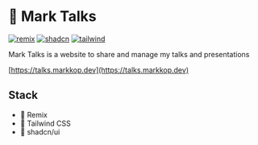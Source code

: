 # 📜 Mark Talks

[![remix](https://img.shields.io/badge/-remix-blue)](https://remix.run/)
[![shadcn](https://img.shields.io/badge/-shadcn%2Fui-gray)](https://ui.shadcn.com/)
[![tailwind](https://img.shields.io/badge/-tailwind-blue)](https://tailwindcss.com/)

Mark Talks is a website to share and manage my talks and presentations

[https://talks.markkop.dev](https://talks.markkop.dev)

## Stack

- 🚀 Remix
- 🎨 Tailwind CSS
- 🧩 shadcn/ui
